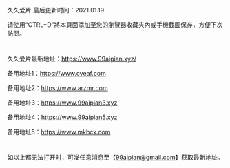 久久爱片 最后更新时间：2021.01.19

请使用“CTRL+D”將本頁面添加至您的瀏覽器收藏夾內或手機截圖保存，方便下次訪問。
#
久久爱片最新地址：https://www.99aipian.xyz/


备用地址1：https://www.cveaf.com

备用地址2：https://www.arzmr.com

备用地址3：https://www.99aipian3.xyz

备用地址4：https://www.99aipian5.xyz

备用地址5：https://www.mkbcx.com
#
如以上都无法打开时，可发任意消息至【99aipian@gmail.com】获取最新地址。
